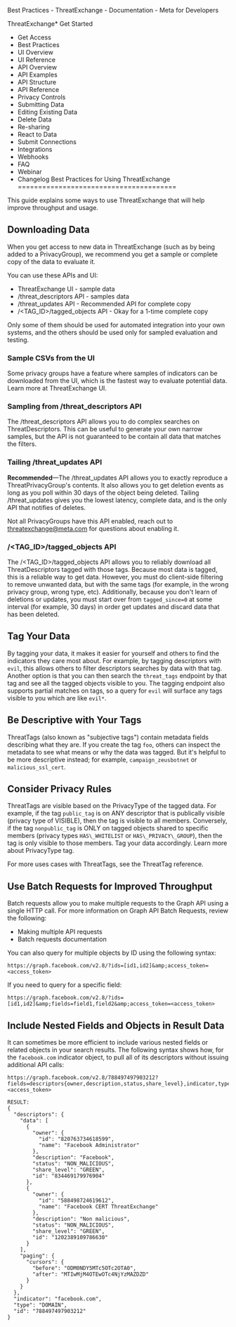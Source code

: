 
Best Practices - ThreatExchange - Documentation - Meta for Developers










ThreatExchange* Get Started
* Get Access
* Best Practices
* UI Overview
* UI Reference
* API Overview
* API Examples
* API Structure
* API Reference
* Privacy Controls
* Submitting Data
* Editing Existing Data
* Delete Data
* Re-sharing
* React to Data
* Submit Connections
* Integrations
* Webhooks
* FAQ
* Webinar
* Changelog
Best Practices for Using ThreatExchange
=======================================

This guide explains some ways to use ThreatExchange that will help improve throughput and usage.

Downloading Data
----------------


When you get access to new data in ThreatExchange (such as by being added to a PrivacyGroup), we recommend you get a sample or complete copy of the data to evaluate it.


You can use these APIs and UI:


* ThreatExchange UI - sample data
* /threat\_descriptors API - samples data
* /threat\_updates API - Recommended API for complete copy
* /<TAG\_ID>/tagged\_objects API - Okay for a 1-time complete copy


Only some of them should be used for automated integration into your own systems, and the others should be used only for sampled evaluation and testing.


### Sample CSVs from the UI


Some privacy groups have a feature where samples of indicators can be downloaded from the UI, which is the fastest way to evaluate potential data. Learn more at ThreatExchange UI.

### Sampling from /threat\_descriptors API


The /threat\_descriptors API allows you to do complex searches on ThreatDescriptors. This can be useful to generate your own narrow samples, but the API is not guaranteed to be contain all data that matches the filters. 

### Tailing /threat\_updates API


**Recommended**—The /threat\_updates API allows you to exactly reproduce a ThreatPrivacyGroup's contents. It also allows you to get deletion events as long as you poll within 30 days of the object being deleted. Tailing /threat\_updates gives you the lowest latency, complete data, and is the only API that notifies of deletes.

Not all PrivacyGroups have this API enabled, reach out to threatexchange@meta.com for questions about enabling it.

### /<TAG\_ID>/tagged\_objects API


 The /<TAG\_ID>/tagged\_objects API allows you to reliably download all ThreatDescriptors tagged with those tags. Because most data is tagged, this is a reliable way to get data. However, you must do client-side filtering to remove unwanted data, but with the same tags (for example, in the wrong privacy group, wrong type, etc). Additionally, because you don't learn of deletions or updates, you must start over from `tagged_since=0` at some interval (for example, 30 days) in order get updates and discard data that has been deleted.

Tag Your Data
-------------


By tagging your data, it makes it easier for yourself and others to find the indicators they care most about. For example, by tagging descriptors with `evil`, this allows others to filter descriptors searches by data with that tag. Another option is that you can then search the `threat_tags` endpoint by that tag and see all the tagged objects visible to you. The tagging endpoint also supports partial matches on tags, so a query for `evil` will surface any tags visible to you which are like `evil*`.

Be Descriptive with Your Tags
-----------------------------


ThreatTags (also known as "subjective tags") contain metadata fields describing what they are. If you create the tag `foo`, others can inspect the metadata to see what means or why the data was tagged. But it's helpful to be more descriptive instead; for example, `campaign_zeusbotnet` or `malicious_ssl_cert`.

Consider Privacy Rules
----------------------


ThreatTags are visible based on the PrivacyType of the tagged data. For example, if the tag `public_tag` is on ANY descriptor that is publically visible (privacy type of VISIBLE), then the tag is visible to all members. Conversely, if the tag `nonpublic_tag` is ONLY on tagged objects shared to specific members (privacy types `HAS\_WHITELIST` or `HAS\_PRIVACY\_GROUP`), then the tag is only visible to those members. Tag your data accordingly. Learn more about PrivacyType tag.

For more uses cases with ThreatTags, see the ThreatTag reference.

Use Batch Requests for Improved Throughput
------------------------------------------


Batch requests allow you to make multiple requests to the Graph API using a single HTTP call. For more information on Graph API Batch Requests, review the following:

* Making multiple API requests
* Batch requests documentation

You can also query for multiple objects by ID using the following syntax:


```
https://graph.facebook.com/v2.8/?ids=[id1,id2]&amp;access_token=<access_token>
```
If you need to query for a specific field:


```
https://graph.facebook.com/v2.8/?ids=[id1,id2]&amp;fields=field1,field2&amp;access_token=<access_token>
```
Include Nested Fields and Objects in Result Data
------------------------------------------------


It can sometimes be more efficient to include various nested fields or related objects in your search results. The following syntax shows how, for the `facebook.com` indicator object, to pull all of its descriptors without issuing additional API calls:


```
https://graph.facebook.com/v2.8/788497497903212?fields=descriptors{owner,description,status,share_level},indicator,type&amp;access_token=<access_token>

RESULT:
{
  "descriptors": {
    "data": [
      {
        "owner": {
          "id": "820763734618599",
          "name": "Facebook Administrator"
        },
        "description": "Facebook",
        "status": "NON_MALICIOUS",
        "share_level": "GREEN",
        "id": "834469179976904"
      },
      {
        "owner": {
          "id": "588498724619612",
          "name": "Facebook CERT ThreatExchange"
        },
        "description": "Non malicious",
        "status": "NON_MALICIOUS",
        "share_level": "GREEN",
        "id": "1202389109786630"
      }
    ],
    "paging": {
      "cursors": {
        "before": "ODM0NDY5MTc5OTc2OTA0",
        "after": "MTIwMjM4OTEwOTc4NjYzMAZDZD"
      }
    }
  },
  "indicator": "facebook.com",
  "type": "DOMAIN",
  "id": "788497497903212"
}
```

































 
